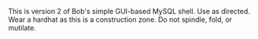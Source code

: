 This is version 2 of Bob's simple GUI-based MySQL shell.
Use as directed.
Wear a hardhat as this is a construction zone.
Do not spindle, fold, or mutilate.
